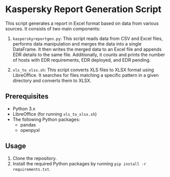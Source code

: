 # Kaspersky Report Generation Script

This script generates a report in Excel format based on data from various sources. It consists of two main components:

1. `kasperskyreportgen.py`: This script reads data from CSV and Excel files, performs data manipulation and merges the data into a single DataFrame. It then writes the merged data to an Excel file and appends EDR details to the same file. Additionally, it counts and prints the number of hosts with EDR requirements, EDR deployed, and EDR pending.

2. `xls_to_xlsx.sh`: This script converts XLS files to XLSX format using LibreOffice. It searches for files matching a specific pattern in a given directory and converts them to XLSX.

## Prerequisites

- Python 3.x
- LibreOffice (for running `xls_to_xlsx.sh`)
- The following Python packages:
  - pandas
  - openpyxl

## Usage

1. Clone the repository.
2. Install the required Python packages by running `pip install -r requirements.txt`.